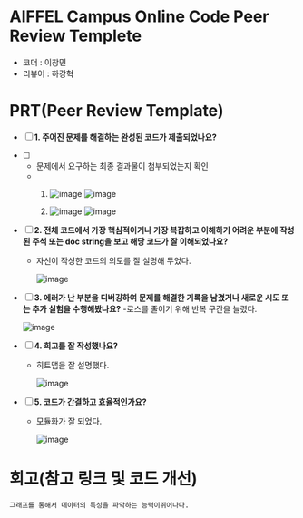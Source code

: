 # AIFFEL Campus Online Code Peer Review Templete
- 코더 : 이창민
- 리뷰어 : 하강혁


# PRT(Peer Review Template)
- [ ]  **1. 주어진 문제를 해결하는 완성된 코드가 제출되었나요?**
- [ ]  
    - 문제에서 요구하는 최종 결과물이 첨부되었는지 확인
    - 
        1.
           ![image](https://github.com/user-attachments/assets/a66d9bbf-b572-4c9b-aa99-6eb33ca77c4e)
           ![image](https://github.com/user-attachments/assets/1e0cede1-13a0-4414-a9ae-8fd45cb125c7)
     
        2.
           ![image](https://github.com/user-attachments/assets/9ea3c32f-9a0a-4294-add7-902b5081a582)
           ![image](https://github.com/user-attachments/assets/c284771d-c81d-4a02-90a4-3c7df5d8efd5)

    
- [ ]  **2. 전체 코드에서 가장 핵심적이거나 가장 복잡하고 이해하기 어려운 부분에 작성된 
주석 또는 doc string을 보고 해당 코드가 잘 이해되었나요?**
    - 자신이 작성한 코드의 의도를 잘 설명해 두었다.

      ![image](https://github.com/user-attachments/assets/843c4e83-114f-4886-836e-b14199abe93e)
        
- [ ]  **3. 에러가 난 부분을 디버깅하여 문제를 해결한 기록을 남겼거나
새로운 시도 또는 추가 실험을 수행해봤나요?**
    -로스를 줄이기 위해 반복 구간을 늘렸다.
    
     ![image](https://github.com/user-attachments/assets/27522c80-f79c-4e96-b3c7-19098c4e02b5)

        
- [ ]  **4. 회고를 잘 작성했나요?**
    - 히트맵을 잘 설명했다.
    
      ![image](https://github.com/user-attachments/assets/47c757b0-8d13-4a0e-bd57-096f3942e7ea)

        
- [ ]  **5. 코드가 간결하고 효율적인가요?**
    - 모듈화가 잘 되었다.

      ![image](https://github.com/user-attachments/assets/24e081ad-c6a3-4e1f-8821-11780282c2ef)



# 회고(참고 링크 및 코드 개선)
```
그래프를 통해서 데이터의 특성을 파악하는 능력이뛰어나다. 
```
